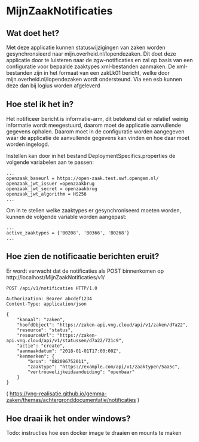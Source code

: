 # MijnZaakNotificaties

## Wat doet het?
Met deze applicatie kunnen statuswijzigingen van zaken worden gesynchronsieerd naar mijn.overheid.nl/lopendezaken.
Dit doet deze applicatie door te luisteren naar de zgw-notificaties en zal op basis van een configuratie voor bepaalde zaaktypes xml-bestanden aanmaken. 
De xml-bestanden zijn in het formaat van een zakLk01 bericht, welke door mijn.overheid.nl/lopendezaken wordt ondersteund.
Via een esb kunnen deze dan bij logius worden afgeleverd

## Hoe stel ik het in?
Het notificeer bericht is informatie-arm, dit betekend dat er relatief weinig informatie wordt meegestuurd, daarom moet de applicatie aanvullende gegevens ophalen. 
Daarom moet in de configuratie worden aangegeven waar de applicatie de aanvullende gegevens kan vinden en hoe daar moet worden ingelogd.

Instellen kan door in het bestand DeploymentSpecifics.properties de volgende variabelen aan te passen:

``` properties
...
openzaak_baseurl = https://open-zaak.test.swf.opengem.nl/
openzaak_jwt_issuer =openzaakbrug
openzaak_jwt_secret = openzaakbrug
openzaak_jwt_algorithm = HS256
...
```

Om in te stellen welke zaaktypes er gesynchroniseerd moeten worden, kunnen de volgende variable worden aangepast: 

``` properties
...
active_zaaktypes = {'B0208', 'B0366', 'B0268'}
...
```

## Hoe zien de notificaatie berichten eruit?
Er wordt verwacht dat de notificaties als POST binnenkomen op http://localhost/MijnZaakNotificaties/v1/
```
POST /api/v1/notificaties HTTP/1.0

Authorization: Bearer abcdef1234
Content-Type: application/json

{
    "kanaal": "zaken",
    "hoofdObject": "https://zaken-api.vng.cloud/api/v1/zaken/d7a22",
    "resource": "status",
    "resourceUrl": "https://zaken-api.vng.cloud/api/v1/statussen/d7a22/721c9",
    "actie": "create",
    "aanmaakdatum": "2018-01-01T17:00:00Z",
    "kenmerken": {
        "bron": "082096752011",
        "zaaktype": "https://example.com/api/v1/zaaktypen/5aa5c",
        "vertrouwelijkeidaanduiding": "openbaar"
    }
}
```
( https://vng-realisatie.github.io/gemma-zaken/themas/achtergronddocumentatie/notificaties )

## Hoe draai ik het onder windows?
Todo: instructies hoe een docker image te draaien en mounts te maken

